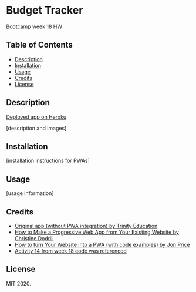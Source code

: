 # Budget Tracker
Bootcamp week 18 HW



## Table of Contents
 * [Description](#description)
 * [Installation](#installation)
 * [Usage](#usage)
 * [Credits](#credits)
 * [License](#license)

## Description

[Deployed app on Heroku](https://sleepy-scrubland-71149.herokuapp.com/)

[description and images]

## Installation

[installation instructions for PWAs]

## Usage

[usage information]

## Credits

 * [Original app (without PWA integration) by Trinity Education](https://ucsd.bootcampcontent.com/UCSD-Coding-Bootcamp/ucsd-sd-fsf-pt-06-2020-u-c)
 * [How to Make a Progressive Web App from Your Existing Website by Christine Dodrill](https://blog.heroku.com/how-to-make-progressive-web-app)
 * [How to turn Your Website into a PWA (with code examples) by Jon Price](https://www.c2experience.com/blog/how-to-turn-your-website-into-a-pwa-with-code-examples)
 * [Activity 14 from week 18 code was referenced](https://ucsd.bootcampcontent.com/UCSD-Coding-Bootcamp/ucsd-sd-fsf-pt-06-2020-u-c)

## License

MIT 2020.